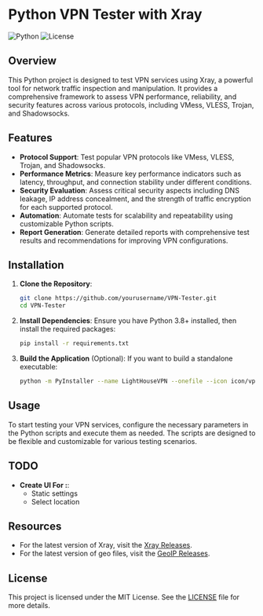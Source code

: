 # Python VPN Tester with Xray

![Python](https://img.shields.io/badge/Python-3.8%2B-blue)
![License](https://img.shields.io/badge/license-MIT-green)

## Overview
This Python project is designed to test VPN services using Xray, a powerful tool for network traffic inspection and manipulation. It provides a comprehensive framework to assess VPN performance, reliability, and security features across various protocols, including VMess, VLESS, Trojan, and Shadowsocks.

## Features
- **Protocol Support**: Test popular VPN protocols like VMess, VLESS, Trojan, and Shadowsocks.
- **Performance Metrics**: Measure key performance indicators such as latency, throughput, and connection stability under different conditions.
- **Security Evaluation**: Assess critical security aspects including DNS leakage, IP address concealment, and the strength of traffic encryption for each supported protocol.
- **Automation**: Automate tests for scalability and repeatability using customizable Python scripts.
- **Report Generation**: Generate detailed reports with comprehensive test results and recommendations for improving VPN configurations.

## Installation

1. **Clone the Repository**:
    ```bash
    git clone https://github.com/yourusername/VPN-Tester.git
    cd VPN-Tester
    ```

2. **Install Dependencies**:
    Ensure you have Python 3.8+ installed, then install the required packages:
    ```bash
    pip install -r requirements.txt
    ```

3. **Build the Application** (Optional):
    If you want to build a standalone executable:
    ```bash
    python -m PyInstaller --name LightHouseVPN --onefile --icon icon/vpn-01.png --windowed app2.py
    ```

## Usage

To start testing your VPN services, configure the necessary parameters in the Python scripts and execute them as needed. The scripts are designed to be flexible and customizable for various testing scenarios.

## TODO

- **Create UI For :**: 
  - Static settings
  - Select location

## Resources

- For the latest version of Xray, visit the [Xray Releases](https://github.com/XTLS/Xray-core/releases).
- For the latest version of geo files, visit the [GeoIP Releases](https://github.com/v2fly/geoip/releases).

## License

This project is licensed under the MIT License. See the [LICENSE](LICENSE) file for more details.
